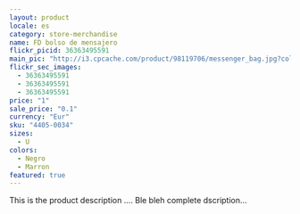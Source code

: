 ```yaml
---
layout: product
locale: es
category: store-merchandise
name: FD bolso de mensajero
flickr_picid: 36363495591
main_pic: "http://i3.cpcache.com/product/98119706/messenger_bag.jpg?color=Khaki"
flickr_sec_images:
  - 36363495591
  - 36363495591
  - 36363495591
price: "1"
sale_price: "0.1"
currency: "Eur"
sku: "4405-0034"
sizes:
  - U
colors:
  - Negro
  - Marron
featured: true
---
```


This is the product description ....
Ble bleh complete dscription...
